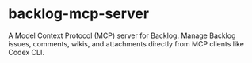 # backlog-mcp-server
A Model Context Protocol (MCP) server for Backlog. Manage Backlog issues, comments, wikis, and attachments directly from MCP clients like Codex CLI.
